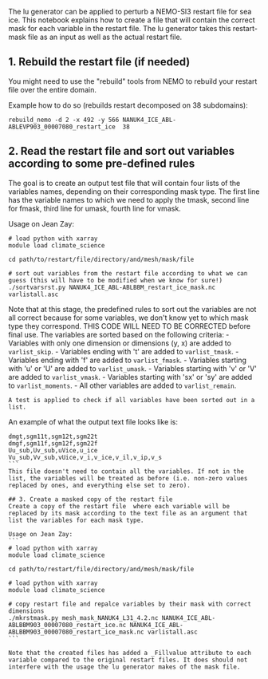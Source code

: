 The lu generator can be applied  to perturb a NEMO-SI3 restart file for sea ice. This notebook explains how to create a file that will contain the correct mask for each variable in the restart file. The lu generator takes this restart-mask file as an input as well as the actual restart file.

## 1. Rebuild the restart file (if needed)
You might need to use the "rebuild" tools from NEMO to rebuild your restart file over the entire domain.

Example how to do so (rebuilds restart decomposed on 38 subdomains):
````
rebuild_nemo -d 2 -x 492 -y 566 NANUK4_ICE_ABL-ABLEVP903_00007080_restart_ice  38
````


## 2. Read the restart file and sort out variables according to some pre-defined rules
The goal is to create an output test file that will contain four lists of the variables names, depending on their corresponding mask type. The first line has the variable names to which we need to apply the tmask, second line for fmask, third line for umask, fourth line for vmask. 

Usage on Jean Zay:
```
# load python with xarray
module load climate_science

cd path/to/restart/file/directory/and/mesh/mask/file

# sort out variables from the restart file according to what we can guess (this will have to be modified when we know for sure!)
./sortvarsrst.py NANUK4_ICE_ABL-ABLBBM_restart_ice_mask.nc varlistall.asc
```

Note that at this stage, the predefined rules to sort out the variables are not all correct because for some variables, we don't know yet to which mask type they correspond. THIS CODE WILL NEED TO BE CORRECTED before final use. 
The variables are sorted based on the following criteria:
    - Variables with only one dimension or dimensions (y, x) are added to `varlist_skip`.
    - Variables ending with 't' are added to `varlist_tmask`.
    - Variables ending with 'f' are added to `varlist_fmask`.
    - Variables starting with 'u' or 'U' are added to `varlist_umask`.
    - Variables starting with 'v' or 'V' are added to `varlist_vmask`.
    - Variables starting with 'sx' or 'sy' are added to `varlist_moments`.
    - All other variables are added to `varlist_remain`.

    A test is applied to check if all variables have been sorted out in a list.

An example of what the output text file looks like is:
````
dmgt,sgm11t,sgm12t,sgm22t
dmgf,sgm11f,sgm12f,sgm22f
Uu_sub,Uv_sub,uVice,u_ice
Vu_sub,Vv_sub,vUice,v_i,v_ice,v_il,v_ip,v_s                                            
```
This file doesn't need to contain all the variables. If not in the list, the variables will be treated as before (i.e. non-zero values replaced by ones, and everything else set to zero).

## 3. Create a masked copy of the restart file
Create a copy of the restart file  where each variable will be replaced by its mask according to the text file as an argument that list the variables for each mask type.

Usage on Jean Zay:
```
# load python with xarray
module load climate_science

cd path/to/restart/file/directory/and/mesh/mask/file

# load python with xarray
module load climate_science

# copy restart file and repalce variables by their mask with correct dimensions
./mkrstmask.py mesh_mask_NANUK4_L31_4.2.nc NANUK4_ICE_ABL-ABLBBM903_00007080_restart_ice.nc NANUK4_ICE_ABL-ABLBBM903_00007080_restart_ice_mask.nc varlistall.asc 
```

Note that the created files has added a _Fillvalue attribute to each variable compared to the original restart files. It does should not interfere with the usage the lu generator makes of the mask file.
